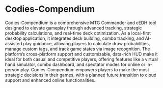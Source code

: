 # Codies-Compendium
Codies-Compendium is a comprehensive MTG Commander and cEDH tool designed to elevate gameplay through advanced tracking, strategic probability calculations, and real-time deck optimization. As a local-first desktop application, it integrates deck building, combo tracking, and AI-assisted play guidance, allowing players to calculate draw probabilities, manage custom tags, and track game states via image recognition. The platform’s cross-platform support and customizable, data-rich HUD make it ideal for both casual and competitive players, offering features like a virtual hand simulator, combo dashboard, and spectator modes for online or in-person play. Codies-Compendium empowers players to make the most strategic decisions in their games, with a planned future transition to cloud support and enhanced online functionalities.
